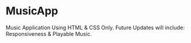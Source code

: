 # MusicApp
Music Application Using HTML & CSS Only.
Future Updates will include: Responsiveness & Playable Music.
